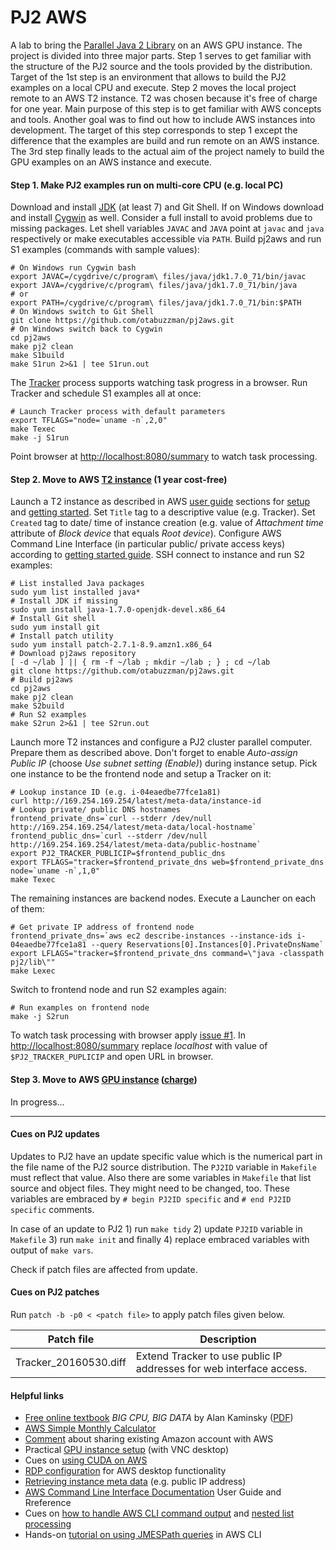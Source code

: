 # PJ2 AWS
A lab to bring the [Parallel Java 2 Library](https://www.cs.rit.edu/~ark/pj2.shtml) on an AWS GPU instance. The project is divided into three major parts. Step 1 serves to get familiar with the structure of the PJ2 source and the tools provided by the distribution. Target of the 1st step is an environment that allows to build the PJ2 examples on a local CPU and execute. Step 2 moves the local project remote to an AWS T2 instance. T2 was chosen because it's free of charge for one year. Main purpose of this step is to get familiar with AWS concepts and tools. Another goal was to find out how to include AWS instances into development. The target of this step corresponds to step 1 except the difference that the examples are build and run remote on an AWS instance. The 3rd step finally leads to the actual aim of the project namely to build the GPU examples on an AWS instance and execute.

#### Step 1. Make PJ2 examples run on multi-core CPU (e.g. local PC)
Download and install [JDK](http://www.oracle.com/technetwork/java/javase/downloads/index.html) (at least 7) and Git Shell. If on Windows download and install [Cygwin](http://cygwin.com/) as well. Consider a full install to avoid problems due to missing packages. Let shell variables `JAVAC` and `JAVA` point at `javac` and `java` respectively or make executables accessible via `PATH`. Build pj2aws and run S1 examples (commands with sample values):
```
# On Windows run Cygwin bash
export JAVAC=/cygdrive/c/program\ files/java/jdk1.7.0_71/bin/javac
export JAVA=/cygdrive/c/program\ files/java/jdk1.7.0_71/bin/java
# or
export PATH=/cygdrive/c/program\ files/java/jdk1.7.0_71/bin:$PATH
# On Windows switch to Git Shell
git clone https://github.com/otabuzzman/pj2aws.git
# On Windows switch back to Cygwin
cd pj2aws
make pj2 clean
make S1build
make S1run 2>&1 | tee S1run.out
```

The [Tracker](https://www.cs.rit.edu/~ark/pj2/doc/edu/rit/pj2/tracker/package-summary.html) process supports watching task progress in a browser. Run Tracker and schedule S1 examples all at once:
```
# Launch Tracker process with default parameters
export TFLAGS="node=`uname -n`,2,0"
make Texec
make -j S1run
```

Point browser at [http://localhost:8080/summary](http://localhost:8080/summary) to watch task processing.

#### Step 2. Move to AWS [T2 instance](http://docs.aws.amazon.com/AWSEC2/latest/UserGuide/t2-instances.html) (1 year cost-free)
Launch a T2 instance as described in AWS [user guide](http://docs.aws.amazon.com/de_de/AWSEC2/latest/UserGuide/concepts.html) sections for [setup](http://docs.aws.amazon.com/de_de/AWSEC2/latest/UserGuide/get-set-up-for-amazon-ec2.html) and [getting started](http://docs.aws.amazon.com/de_de/AWSEC2/latest/UserGuide/EC2_GetStarted.html). Set `Title` tag to a descriptive value (e.g. Tracker). Set `Created` tag to date/ time of instance creation (e.g. value of *Attachment time* attribute of *Block device* that equals *Root device*). Configure AWS Command Line Interface (in particular public/ private access keys) according to [getting started guide](http://docs.aws.amazon.com/cli/latest/userguide/cli-chap-getting-started.html). SSH connect to instance and run S2 examples:
```
# List installed Java packages
sudo yum list installed java*
# Install JDK if missing
sudo yum install java-1.7.0-openjdk-devel.x86_64
# Install Git shell
sudo yum install git
# Install patch utility
sudo yum install patch-2.7.1-8.9.amzn1.x86_64
# Download pj2aws repository
[ -d ~/lab ] || { rm -f ~/lab ; mkdir ~/lab ; } ; cd ~/lab
git clone https://github.com/otabuzzman/pj2aws.git
# Build pj2aws
cd pj2aws
make pj2 clean
make S2build
# Run S2 examples
make S2run 2>&1 | tee S2run.out
```

Launch more T2 instances and configure a PJ2 cluster parallel computer. Prepare them as described above. Don't forget to enable *Auto-assign Public IP* (choose *Use subnet setting (Enable)*) during instance setup. Pick one instance to be the frontend node and setup a Tracker on it:
```
# Lookup instance ID (e.g. i-04eaedbe77fce1a81)
curl http://169.254.169.254/latest/meta-data/instance-id
# Lookup private/ public DNS hostnames
frontend_private_dns=`curl --stderr /dev/null http://169.254.169.254/latest/meta-data/local-hostname`
frontend_public_dns=`curl --stderr /dev/null http://169.254.169.254/latest/meta-data/public-hostname`
export PJ2_TRACKER_PUBLICIP=$frontend_public_dns
export TFLAGS="tracker=$frontend_private_dns web=$frontend_private_dns node=`uname -n`,1,0"
make Texec
```
The remaining instances are backend nodes. Execute a Launcher on each of them:
```
# Get private IP address of frontend node
frontend_private_dns=`aws ec2 describe-instances --instance-ids i-04eaedbe77fce1a81 --query Reservations[0].Instances[0].PrivateDnsName`
export LFLAGS="tracker=$frontend_private_dns command=\"java -classpath pj2/lib\""
make Lexec
```
Switch to frontend node and run S2 examples again:
```
# Run examples on frontend node
make -j S2run
```
To watch task processing with browser apply [issue #1](https://github.com/otabuzzman/pj2aws/issues/1). In [http://localhost:8080/summary](http://localhost:8080/summary) replace *localhost* with value of `$PJ2_TRACKER_PUPLICIP` and open URL in browser.

#### Step 3. Move to AWS [GPU instance](http://docs.aws.amazon.com/AWSEC2/latest/UserGuide/using_cluster_computing.html) ([charge](https://aws.amazon.com/ec2/pricing/?nc1=h_ls))
In progress...

---
#### Cues on PJ2 updates
Updates to PJ2 have an update specific value which is the numerical part in the file name of the PJ2 source distribution. The `PJ2ID` variable in `Makefile` must reflect that value. Also there are some variables in `Makefile` that list source and object files. They might need to be changed, too. These variables are embraced by `# begin PJ2ID specific` and `# end PJ2ID specific` comments.

In case of an update to PJ2 1) run `make tidy` 2) update `PJ2ID` variable in `Makefile` 3) run `make init` and finally 4) replace embraced variables with output of `make vars`.

Check if patch files are affected from update.

#### Cues on PJ2 patches
Run `patch -b -p0 < <patch file>` to apply patch files given below.

|Patch file|Description|
|---|---|
|Tracker_20160530.diff|Extend Tracker to use public IP addresses for web interface access.|

#### Helpful links
- [Free online textbook](https://www.cs.rit.edu/~ark/bcbd/) *BIG CPU, BIG DATA* by Alan Kaminsky ([PDF](https://www.cs.rit.edu/~ark/bcbd/bcbd.pdf))
- [AWS Simple Monthly Calculator](http://calculator.s3.amazonaws.com/index.html)
- [Comment](http://serverfault.com/questions/585601/how-can-i-separate-my-personal-amazon-account-from-my-aws-account/769899#769899) about sharing existing Amazon account with AWS
- Practical [GPU instance setup](https://www.ecofinancialtechnology.com/2014/07/build-a-gpu-development-environment-hosted-on-aws/) (with VNC desktop)
- Cues on [using CUDA on AWS](http://jackmorrison.me/2014/09/11/CUDA-on-AWS.html)
- [RDP configuration](https://aws.amazon.com/de/premiumsupport/knowledge-center/connect-to-linux-desktop-from-windows/) for AWS desktop functionality
- [Retrieving instance meta data](http://docs.aws.amazon.com/AWSEC2/latest/UserGuide/ec2-instance-metadata.html) (e.g. public IP address)
- [AWS Command Line Interface Documentation](http://docs.aws.amazon.com/cli/) User Guide and Rreference
- Cues on [how to handle AWS CLI command output](http://docs.aws.amazon.com/cli/latest/userguide/controlling-output.html#controlling-output-filter) and [nested list processing](http://jmespath.org/examples.html#working-with-nested-data)
- Hands-on [tutorial on using JMESPath queries](http://opensourceconnections.com/blog/2015/07/27/advanced-aws-cli-jmespath-query) in AWS CLI
